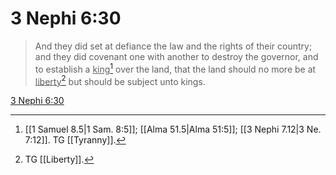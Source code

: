 # 3 Nephi 6:30

> And they did set at defiance the law and the rights of their country; and they did covenant one with another to destroy the governor, and to establish a <u>king</u>[^a] over the land, that the land should no more be at <u>liberty</u>[^b] but should be subject unto kings.

[3 Nephi 6:30](https://www.churchofjesuschrist.org/study/scriptures/bofm/3-ne/6?lang=eng&id=p30#p30)


[^a]: [[1 Samuel 8.5|1 Sam. 8:5]]; [[Alma 51.5|Alma 51:5]]; [[3 Nephi 7.12|3 Ne. 7:12]]. TG [[Tyranny]].
[^b]: TG [[Liberty]].
